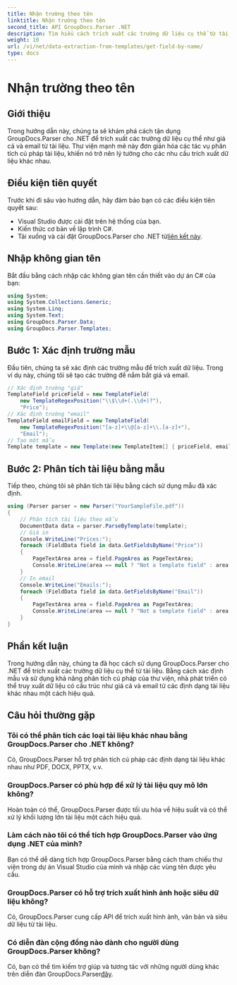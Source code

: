 ```yaml
---
title: Nhận trường theo tên
linktitle: Nhận trường theo tên
second_title: API GroupDocs.Parser .NET
description: Tìm hiểu cách trích xuất các trường dữ liệu cụ thể từ tài liệu bằng GroupDocs.Parser cho .NET. Hướng dẫn từng bước với các ví dụ về mã.
weight: 10
url: /vi/net/data-extraction-from-templates/get-field-by-name/
type: docs
---
```

# Nhận trường theo tên

## Giới thiệu
Trong hướng dẫn này, chúng ta sẽ khám phá cách tận dụng GroupDocs.Parser cho .NET để trích xuất các trường dữ liệu cụ thể như giá cả và email từ tài liệu. Thư viện mạnh mẽ này đơn giản hóa các tác vụ phân tích cú pháp tài liệu, khiến nó trở nên lý tưởng cho các nhu cầu trích xuất dữ liệu khác nhau.
## Điều kiện tiên quyết
Trước khi đi sâu vào hướng dẫn, hãy đảm bảo bạn có các điều kiện tiên quyết sau:
- Visual Studio được cài đặt trên hệ thống của bạn.
- Kiến thức cơ bản về lập trình C#.
-  Tải xuống và cài đặt GroupDocs.Parser cho .NET từ[liên kết này](https://releases.groupdocs.com/parser/net/).

## Nhập không gian tên
Bắt đầu bằng cách nhập các không gian tên cần thiết vào dự án C# của bạn:
```csharp
using System;
using System.Collections.Generic;
using System.Linq;
using System.Text;
using GroupDocs.Parser.Data;
using GroupDocs.Parser.Templates;
```
## Bước 1: Xác định trường mẫu
Đầu tiên, chúng ta sẽ xác định các trường mẫu để trích xuất dữ liệu. Trong ví dụ này, chúng tôi sẽ tạo các trường để nắm bắt giá và email.
```csharp
// Xác định trường "giá"
TemplateField priceField = new TemplateField(
    new TemplateRegexPosition("\\$\\d+(.\\d+)?"),
    "Price");
// Xác định trường "email"
TemplateField emailField = new TemplateField(
    new TemplateRegexPosition("[a-z]+\\@[a-z]+\\.[a-z]+"),
    "Email");
// Tạo một mẫu
Template template = new Template(new TemplateItem[] { priceField, emailField });
```
## Bước 2: Phân tích tài liệu bằng mẫu
Tiếp theo, chúng tôi sẽ phân tích tài liệu bằng cách sử dụng mẫu đã xác định.
```csharp
using (Parser parser = new Parser("YourSampleFile.pdf"))
{
    // Phân tích tài liệu theo mẫu
    DocumentData data = parser.ParseByTemplate(template);
    // Giá in
    Console.WriteLine("Prices:");
    foreach (FieldData field in data.GetFieldsByName("Price"))
    {
        PageTextArea area = field.PageArea as PageTextArea;
        Console.WriteLine(area == null ? "Not a template field" : area.Text);
    }
    // In email
    Console.WriteLine("Emails:");
    foreach (FieldData field in data.GetFieldsByName("Email"))
    {
        PageTextArea area = field.PageArea as PageTextArea;
        Console.WriteLine(area == null ? "Not a template field" : area.Text);
    }
}
```

## Phần kết luận
Trong hướng dẫn này, chúng ta đã học cách sử dụng GroupDocs.Parser cho .NET để trích xuất các trường dữ liệu cụ thể từ tài liệu. Bằng cách xác định mẫu và sử dụng khả năng phân tích cú pháp của thư viện, nhà phát triển có thể truy xuất dữ liệu có cấu trúc như giá cả và email từ các định dạng tài liệu khác nhau một cách hiệu quả.

## Câu hỏi thường gặp
### Tôi có thể phân tích các loại tài liệu khác nhau bằng GroupDocs.Parser cho .NET không?
Có, GroupDocs.Parser hỗ trợ phân tích cú pháp các định dạng tài liệu khác nhau như PDF, DOCX, PPTX, v.v.
### GroupDocs.Parser có phù hợp để xử lý tài liệu quy mô lớn không?
Hoàn toàn có thể, GroupDocs.Parser được tối ưu hóa về hiệu suất và có thể xử lý khối lượng lớn tài liệu một cách hiệu quả.
### Làm cách nào tôi có thể tích hợp GroupDocs.Parser vào ứng dụng .NET của mình?
Bạn có thể dễ dàng tích hợp GroupDocs.Parser bằng cách tham chiếu thư viện trong dự án Visual Studio của mình và nhập các vùng tên được yêu cầu.
### GroupDocs.Parser có hỗ trợ trích xuất hình ảnh hoặc siêu dữ liệu không?
Có, GroupDocs.Parser cung cấp API để trích xuất hình ảnh, văn bản và siêu dữ liệu từ tài liệu.
### Có diễn đàn cộng đồng nào dành cho người dùng GroupDocs.Parser không?
 Có, bạn có thể tìm kiếm trợ giúp và tương tác với những người dùng khác trên diễn đàn GroupDocs.Parser[đây](https://forum.groupdocs.com/c/parser/17).